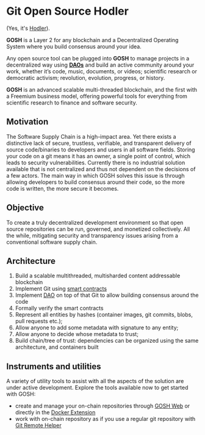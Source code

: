 # Git Open Source Hodler

(Yes, it's [Hodler](https://en.wiktionary.org/wiki/hodl)).
<!-- 
**GOSH** is a blockchain built around securing the software supply chain and capturing the immense value in open source projects. This is achieved through record-setting blockchain tech, distributed programming, and a decentralized architecture - integrated into the same familiar git, meaning there is no change to the workflow. -->

**GOSH** is a Layer 2 for any blockchain and a Decentralized Operating System where you build consensus around your idea. 

Any open source tool can be plugged into **GOSH** to manage projects in a decentralized way using [**DAOs**](on-chain-architecture/organizations-gosh-dao-and-smv.md) and build an active community around your work, whether it’s code, music, documents, or videos; scientific research or democratic activism; revolution, evolution, progress, or history.

**GOSH** is an advanced scalable multi-threaded blockchain, and the first with a Freemium business model, offering powerful tools for everything from scientific research to finance and software security.

## Motivation

The Software Supply Chain is a high-impact area. Yet there exists a distinctive lack of secure, trustless, verifiable, and transparent delivery of source code/binaries to developers and users in all software fields. Storing your code on a git means it has an owner, a single point of control, which leads to security vulnerabilities. Currently there is no industrial solution available that is not centralized and thus not dependent on the decisions of a few actors. The main way in which GOSH solves this issue is through allowing developers to build consensus around their code, so the more code is written, the more secure it becomes.

## Objective

To create a truly decentralized development environment so that open source repositories can be run, governed, and monetized collectively. All the while, mitigating security and transparency issues arising from a conventional software supply chain.

## Architecture

1. Build a scalable multithreaded, multisharded content addressable blockchain
2. Implement Git using [smart contracts](on-chain-architecture/gosh-smart-contracts.md)
3. Implement [DAO](on-chain-architecture/organizations-gosh-dao-and-smv.md) on top of that Git to allow building consensus around the code
4. Formally verify the smart contracts
5. Represent all entities by hashes (container images, git commits, blоbs, pull requests etc.);
6. Allow anyone to add some metadata with signature to any entity;
7. Allow anyone to decide whose metadata to trust;
8. Build chain/tree of trust: dependencies can be organized using the same architecture, and containers built

## Instruments and utilities

A variety of utility tools to assist with all the aspects of the solution are under active development. Explore the tools available now to get started with GOSH:

* create and manage your on-chain repositories through [GOSH Web](working-with-gosh/gosh-web.md) or directly in the [Docker Extension](working-with-gosh/docker-extension.md)
* work with on-chain repository as if you use a regular git repository with [Git Remote Helper](working-with-gosh/git-remote-helper.md)
<!-- * [build and sign](working-with-gosh/build-and-sign-images.md) images straight from GOSH -->
<!-- * [verify images](working-with-gosh/verify-images-in-docker-extension.md) -->
